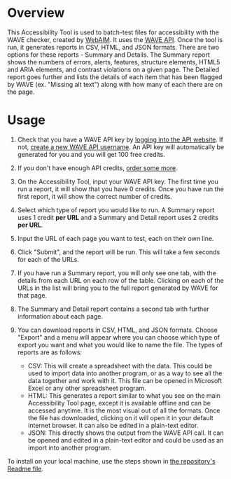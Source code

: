 # Overview
This Accessibility Tool is used to batch-test files for accessibility with the WAVE checker, created by [WebAIM](http://webaim.org). It uses the [WAVE API](https://wave.webaim.org/api/). Once the tool is run, it generates reports in CSV, HTML, and JSON formats. There are two options for these reports - Summary and Details. The Summary report shows the numbers of errors, alerts, features, structure elements, HTML5 and ARIA elements, and contrast violations on a given page. The Detailed report goes further and lists the details of each item that has been flagged by WAVE (ex. "Missing alt text") along with how many of each there are on the page.

# Usage

1. Check that you have a WAVE API key by [logging into the API website](https://wave.webaim.org/api/login). If not, [create a new WAVE API username](https://wave.webaim.org/api/register). An API key will automatically be generated for you and you will get 100 free credits. 
2. If you don't have enough API credits, [order some more](https://wave.webaim.org/api/order). 
3. On the Accessibility Tool, input your WAVE API key. The first time you run a report, it will show that you have 0 credits. Once you have run the first report, it will show the correct number of credits. 
4. Select which type of report you would like to run. A Summary report uses 1 credit **per URL** and a Summary and Detail report uses 2 credits **per URL**.
5. Input the URL of each page you want to test, each on their own line.
6. Click "Submit", and the report will be run. This will take a few seconds for each of the URLs.
7. If you have run a Summary report, you will only see one tab, with the details from each URL on each row of the table. Clicking on each of the URLs in the list will bring you to the full report generated by WAVE for that page.
8. The Summary and Detail report contains a second tab with further information about each page.
9. You can download reports in CSV, HTML, and JSON formats. Choose "Export" and a menu will appear where you can choose which type of export you want and what you would like to name the file. The types of reports are as follows:

	* CSV: This will create a spreadsheet with the data. This could be used to import data into another program, or as a way to see all the data together and work with it. This file can be opened in Microsoft Excel or any other spreadsheet program.
	* HTML: This generates a report similar to what you see on the main Accessibility Tool page, except it is available offline and can be accessed anytime. It is the most visual out of all the formats. Once the file has downloaded, clicking on it will open it in your default internet browser. It can also be edited in a plain-text editor.
	* JSON: This directly shows the output from the WAVE API call. It can be opened and edited in a plain-text editor and could be used as an import into another program.
	
To install on your local machine, use the steps shown in [the repository's Readme file](README.md).
